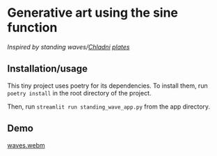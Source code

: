# Generative art using the sine function
*Inspired by standing waves/[Chladni](https://en.wikipedia.org/wiki/Chladni_plate) [plates](https://www.youtube.com/watch?v=tFAcYruShow)*

## Installation/usage

This tiny project uses poetry for its dependencies. To install them, run `poetry install` in the root directory of the project. 

Then, run `streamlit run standing_wave_app.py` from the app directory.


## Demo

[waves.webm](https://github.com/user-attachments/assets/ea600124-5550-42f1-874b-acfed3f4c61d)
